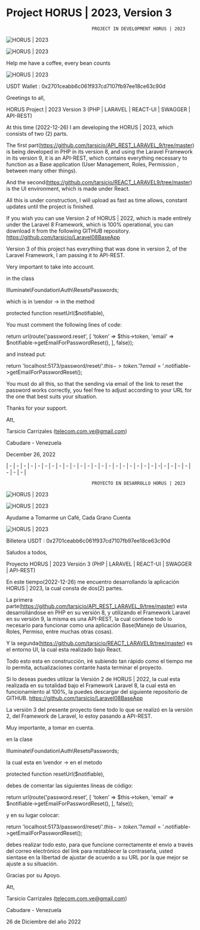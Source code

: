 # Project HORUS | 2023, Version 3

									PROJECT IN DEVELOPMENT HORUS | 2023 


![HORUS | 2023](https://github.com/tarsicio/REACT_LARAVEL9/blob/master/src/assets/img/horus.png)


![HORUS | 2023](https://github.com/tarsicio/REACT_LARAVEL9/blob/master/src/assets/img/laravel.jpeg)


Help me have a coffee, every bean counts

![HORUS | 2023](https://github.com/tarsicio/REACT_LARAVEL9/blob/master/src/assets/img/usdt100.png)

USDT Wallet : 0x2701ceabb6c061f937cd7107fb97ee18ce63c90d

Greetings to all,

HORUS Project | 2023 Version 3 (PHP | LARAVEL | REACT-UI | SWAGGER | API-REST)

At this time (2022-12-26) I am developing the HORUS | 2023, which consists of two (2) parts.

The first part(https://github.com/tarsicio/API_REST_LARAVEL_9/tree/master) is being developed in PHP in its version 8, and using the Laravel Framework in its version 9, it is an API-REST, which contains everything necessary to function as a Base application (User Management, Roles, Permission , between many other things).

And the second(https://github.com/tarsicio/REACT_LARAVEL9/tree/master) is the UI environment, which is made under React.

All this is under construction, I will upload as fast as time allows, constant updates until the project is finished.
                                        
If you wish you can use Version 2 of HORUS | 2022, which is made entirely under the Laravel 8 Framework, which is 100% operational, you can download it from the following GITHUB repository. https://github.com/tarsicio/Laravel08BaseApp
                                                                                                                                              
Version 3 of this project has everything that was done in version 2, of the Laravel Framework, I am passing it to API-REST.

Very important to take into account.

in the class

Illuminate\Foundation\Auth\ResetsPasswords;

which is in \vendor -> in the method

protected function resetUrl($notifiable),

You must comment the following lines of code:

return url(route('password.reset', [
             'token' => $this->token,
             'email' => $notifiable->getEmailForPasswordReset(),
         ], false));

and instead put:
 
return 'localhost:5173/password/reset/'.$this->token.'?email='.$notifiable->getEmailForPasswordReset();

You must do all this, so that the sending via email of the link to reset the password works correctly, you feel free to adjust according to your URL for the one that best suits your situation.

Thanks for your support.

Att,

Tarsicio Carrizales (telecom.com.ve@gmail.com)

Cabudare - Venezuela

December 26, 2022

| - | - | - | - | - | - | - | - | - | - | - | - | - | - | - | - | - | - | - | - | - | -| - | - | - | - | - | - | - |

									PROYECTO EN DESARROLLO HORUS | 2023

![HORUS | 2023](https://github.com/tarsicio/REACT_LARAVEL9/blob/master/src/assets/img/horus.png)


![HORUS | 2023](https://github.com/tarsicio/REACT_LARAVEL9/blob/master/src/assets/img/laravel.jpeg)


Ayudame a Tomarme un Café, Cada Grano Cuenta

![HORUS | 2023](https://github.com/tarsicio/REACT_LARAVEL9/blob/master/src/assets/img/usdt100.png)

Billetera USDT : 0x2701ceabb6c061f937cd7107fb97ee18ce63c90d

Saludos a todos,

Proyecto HORUS | 2023 Versión 3 (PHP | LARAVEL | REACT-UI | SWAGGER | API-REST)

En este tiempo(2022-12-26) me  encuentro desarrollando la aplicación HORUS | 2023, la cual consta de dos(2) partes.

La primera parte(https://github.com/tarsicio/API_REST_LARAVEL_9/tree/master) esta desarrollándose en PHP en su versión 8, y utilizando el Framework Laravel en su versión 9, la misma es una API-REST, la cual contiene todo lo necesario para funcionar como una aplicación Base(Manejo de Usuarios, Roles, Permiso, entre muchas otras cosas).

Y la segunda(https://github.com/tarsicio/REACT_LARAVEL9/tree/master) es el entorno UI, la cual esta realizado bajo React.

Todo esto esta en construcción, iré subiendo tan rápido como el tiempo me lo permita, actualizaciones contante hasta terminar el proyecto.
                                        
Si lo deseas puedes utilizar la Versión 2 de HORUS | 2022, la cual esta realizada en su totalidad bajo el Framework Laravel 8, la cual está en funcionamiento al 100%, la puedes descargar del siguiente repositorio de GITHUB. https://github.com/tarsicio/Laravel08BaseApp
                                                                                                                                              
La versión 3 del presente proyecto tiene todo lo que se realizó en la versión 2, del Framework de Laravel, lo estoy pasando a API-REST.

Muy importante, a tomar en cuenta.

en la clase 

Illuminate\Foundation\Auth\ResetsPasswords; 

la cual esta en \vendor -> en el metodo 

protected function resetUrl($notifiable), 

debes de comentar las siguientes líneas de código: 

return url(route('password.reset', [
            'token' => $this->token,
            'email' => $notifiable->getEmailForPasswordReset(),
        ], false));

y en su lugar colocar:
 
return 'localhost:5173/password/reset/'.$this->token.'?email='.$notifiable->getEmailForPasswordReset();

debes realizar todo esto, para que funcione correctamente el envío a través del correo electrónico del link para restablecer la contraseña, usted sientase en la libertad de ajustar de acuerdo a su URL por la que mejor se ajuste a su situación. 


Gracias por su Apoyo.

Att,

Tarsicio Carrizales (telecom.com.ve@gmail.com)

Cabudare -  Venezuela

26 de Diciembre del año 2022
